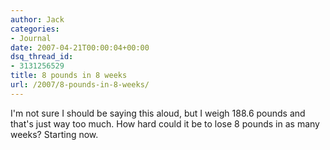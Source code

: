 ```yaml
---
author: Jack
categories:
- Journal
date: 2007-04-21T00:00:04+00:00
dsq_thread_id:
- 3131256529
title: 8 pounds in 8 weeks
url: /2007/8-pounds-in-8-weeks/
---
```


I'm not sure I should be saying this aloud, but I weigh 188.6 pounds and that's just way too much. How hard could it be to lose 8 pounds in as many weeks? Starting now.